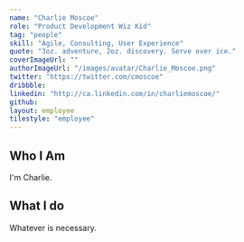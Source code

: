 ```yaml
---
name: "Charlie Moscoe"
role: "Product Development Wiz Kid"
tag: "people"
skill: "Agile, Consulting, User Experience"
quote: "3oz. adventure, 2oz. discovery. Serve over ice."
coverImageUrl: ""
authorImageUrl: "/images/avatar/Charlie_Moscoe.png"
twitter: "https://twitter.com/cmoscoe"
dribbble: 
linkedin: "http://ca.linkedin.com/in/charliemoscoe/"
github:
layout: employee
tilestyle: "employee"
---
```


## Who I Am

I'm Charlie.		

## What I do

Whatever is necessary. 
